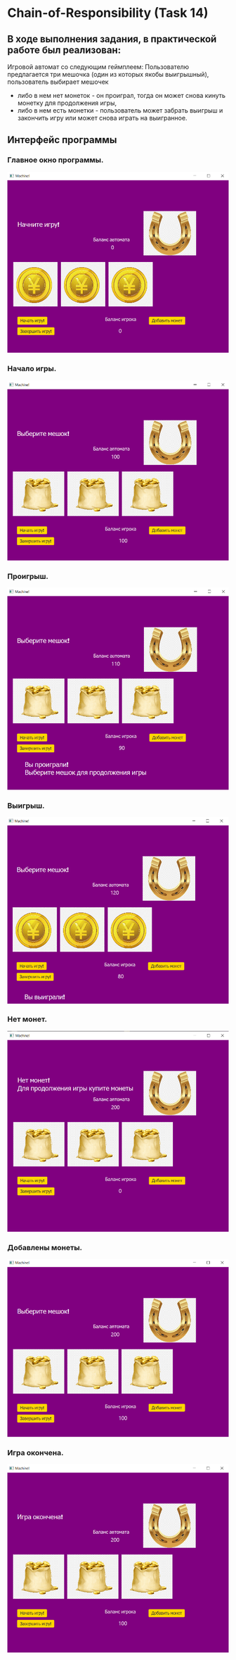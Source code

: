 # Chain-of-Responsibility (Task 14)
## В ходе выполнения задания, в практической работе был реализован:
Игровой автомат со следующим геймплеем:
Пользователю предлагается три мешочка (один из которых якобы выигрышный), пользователь выбирает мешочек 
- либо в нем нет монеток - он проиграл, тогда он может снова кинуть монетку для продолжения игры, 
- либо  в нем есть монетки -  пользователь может забрать выигрыш и закончить игру или  может снова играть на выигранное.
## Интерфейс программы
### Главное окно программы.
![Главное окно](1.PNG)
### Начало игры.
![Начало игры](2.PNG)
### Проигрыш.
![Проигрыш](3.PNG)
### Выигрыш.
![Выигрыш](4.PNG)
### Нет монет.
![Нет монет](5.PNG)
### Добавлены монеты.
![Добавлены монеты](6.PNG)
### Игра окончена.
![Игра окончена](7.PNG)
